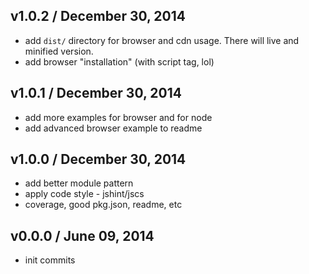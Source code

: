 ## v1.0.2 / December 30, 2014
- add `dist/` directory for browser and cdn usage. There will live and minified version.
- add browser "installation" (with script tag, lol)

## v1.0.1 / December 30, 2014
- add more examples for browser and for node
- add advanced browser example to readme

## v1.0.0 / December 30, 2014
- add better module pattern
- apply code style - jshint/jscs
- coverage, good pkg.json, readme, etc

## v0.0.0 / June 09, 2014
- init commits